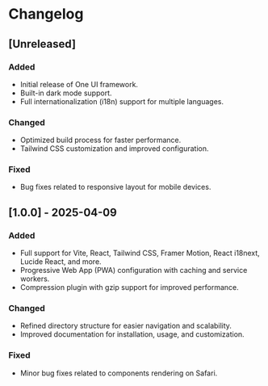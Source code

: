 # Changelog

## [Unreleased]

### Added
- Initial release of One UI framework.
- Built-in dark mode support.
- Full internationalization (i18n) support for multiple languages.

### Changed
- Optimized build process for faster performance.
- Tailwind CSS customization and improved configuration.
  
### Fixed
- Bug fixes related to responsive layout for mobile devices.

## [1.0.0] - 2025-04-09

### Added
- Full support for Vite, React, Tailwind CSS, Framer Motion, React i18next, Lucide React, and more.
- Progressive Web App (PWA) configuration with caching and service workers.
- Compression plugin with gzip support for improved performance.
  
### Changed
- Refined directory structure for easier navigation and scalability.
- Improved documentation for installation, usage, and customization.

### Fixed
- Minor bug fixes related to components rendering on Safari.
